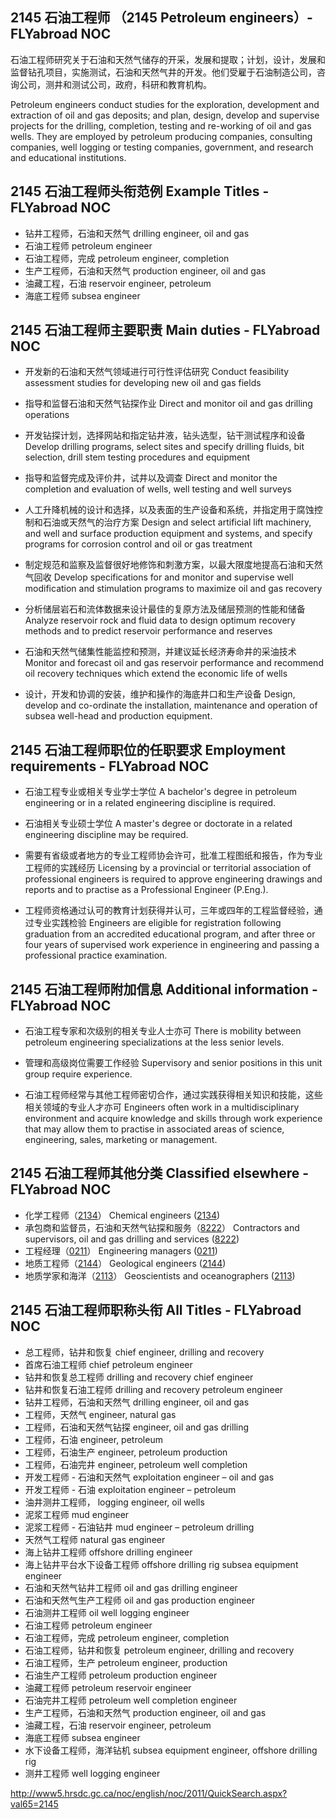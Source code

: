 ## 2145 石油工程师 （2145 Petroleum engineers）- FLYabroad NOC

石油工程师研究关于石油和天然气储存的开采，发展和提取；计划，设计，发展和监督钻孔项目，实施测试，石油和天然气井的开发。他们受雇于石油制造公司，咨询公司，测井和测试公司，政府，科研和教育机构。

Petroleum engineers conduct studies for the exploration, development and extraction of oil and gas deposits; and plan, design, develop and supervise projects for the drilling, completion, testing and re-working of oil and gas wells. They are employed by petroleum producing companies, consulting companies, well logging or testing companies, government, and research and educational institutions.

## 2145 石油工程师头衔范例 Example Titles - FLYabroad NOC

* 钻井工程师，石油和天然气 drilling engineer, oil and gas
* 石油工程师 petroleum engineer
* 石油工程师，完成 petroleum engineer, completion
* 生产工程师，石油和天然气 production engineer, oil and gas
* 油藏工程，石油 reservoir engineer, petroleum
* 海底工程师 subsea engineer

## 2145 石油工程师主要职责 Main duties - FLYabroad NOC

* 开发新的石油和天然气领域进行可行性评估研究
Conduct feasibility assessment studies for developing new oil and gas fields

* 指导和监督石油和天然气钻探作业
Direct and monitor oil and gas drilling operations

* 开发钻探计划，选择网站和指定钻井液，钻头选型，钻干测试程序和设备
Develop drilling programs, select sites and specify drilling fluids, bit selection, drill stem testing procedures and equipment

* 指导和监督完成及评价井，试井以及调查
Direct and monitor the completion and evaluation of wells, well testing and well surveys

* 人工升降机械的设计和选择，以及表面的生产设备和系统，并指定用于腐蚀控制和石油或天然气的治疗方案
Design and select artificial lift machinery, and well and surface production equipment and systems, and specify programs for corrosion control and oil or gas treatment

* 制定规范和监察及监督很好地修饰和刺激方案，以最大限度地提高石油和天然气回收
Develop specifications for and monitor and supervise well modification and stimulation programs to maximize oil and gas recovery

* 分析储层岩石和流体数据来设计最佳的复原方法及储层预测的性能和储备
Analyze reservoir rock and fluid data to design optimum recovery methods and to predict reservoir performance and reserves

* 石油和天然气储集性能监控和预测，并建议延长经济寿命井的采油技术
Monitor and forecast oil and gas reservoir performance and recommend oil recovery techniques which extend the economic life of wells

* 设计，开发和协调的安装，维护和操作的海底井口和生产设备
Design, develop and co-ordinate the installation, maintenance and operation of subsea well-head and production equipment.

## 2145 石油工程师职位的任职要求 Employment requirements - FLYabroad NOC

* 石油工程专业或相关专业学士学位
A bachelor's degree in petroleum engineering or in a related engineering discipline is required.

* 石油相关专业硕士学位
A master's degree or doctorate in a related engineering discipline may be required.

* 需要有省级或者地方的专业工程师协会许可，批准工程图纸和报告，作为专业工程师的实践经历
Licensing by a provincial or territorial association of professional engineers is required to approve engineering drawings and reports and to practise as a Professional Engineer (P.Eng.).

* 工程师资格通过认可的教育计划获得并认可，三年或四年的工程监督经验，通过专业实践检验
Engineers are eligible for registration following graduation from an accredited educational program, and after three or four years of supervised work experience in engineering and passing a professional practice examination.

## 2145 石油工程师附加信息 Additional information - FLYabroad NOC

* 石油工程专家和次级别的相关专业人士亦可
There is mobility between petroleum engineering specializations at the less senior levels.

* 管理和高级岗位需要工作经验
Supervisory and senior positions in this unit group require experience.

* 石油工程师经常与其他工程师密切合作，通过实践获得相关知识和技能，这些相关领域的专业人才亦可
Engineers often work in a multidisciplinary environment and acquire knowledge and skills through work experience that may allow them to practise in associated areas of science, engineering, sales, marketing or management.

## 2145 石油工程师其他分类 Classified elsewhere - FLYabroad NOC

* 化学工程师（[2134](2134)） Chemical engineers ([2134](2134))
* 承包商和监督员，石油和天然气钻探和服务（[8222](8222)） Contractors and supervisors, oil and gas drilling and services ([8222](8222))
* 工程经理（[0211](0211)） Engineering managers ([0211](0211))
* 地质工程师（[2144](2144)） Geological engineers ([2144](2144))
* 地质学家和海洋（[2113](2113)） Geoscientists and oceanographers ([2113](2113))

## 2145 石油工程师职称头衔 All Titles - FLYabroad NOC

* 总工程师，钻井和恢复 chief engineer, drilling and recovery
* 首席石油工程师 chief petroleum engineer
* 钻井和恢复总工程师 drilling and recovery chief engineer
* 钻井和恢复石油工程师 drilling and recovery petroleum engineer
* 钻井工程师，石油和天然气 drilling engineer, oil and gas
* 工程师，天然气 engineer, natural gas
* 工程师，石油和天然气钻探 engineer, oil and gas drilling
* 工程师，石油 engineer, petroleum
* 工程师，石油生产 engineer, petroleum production
* 工程师，石油完井 engineer, petroleum well completion
* 开发工程师 - 石油和天然气 exploitation engineer – oil and gas
* 开发工程师 - 石油 exploitation engineer – petroleum
* 油井测井工程师， logging engineer, oil wells
* 泥浆工程师 mud engineer
* 泥浆工程师 - 石油钻井 mud engineer – petroleum drilling
* 天然气工程师 natural gas engineer
* 海上钻井工程师 offshore drilling engineer
* 海上钻井平台水下设备工程师 offshore drilling rig subsea equipment engineer
* 石油和天然气钻井工程师 oil and gas drilling engineer
* 石油和天然气生产工程师 oil and gas production engineer
* 石油测井工程师 oil well logging engineer
* 石油工程师 petroleum engineer
* 石油工程师，完成 petroleum engineer, completion
* 石油工程师，钻井和恢复 petroleum engineer, drilling and recovery
* 石油工程师，生产 petroleum engineer, production
* 石油生产工程师 petroleum production engineer
* 油藏工程师 petroleum reservoir engineer
* 石油完井工程师 petroleum well completion engineer
* 生产工程师，石油和天然气 production engineer, oil and gas
* 油藏工程，石油 reservoir engineer, petroleum
* 海底工程师 subsea engineer
* 水下设备工程师，海洋钻机 subsea equipment engineer, offshore drilling rig
* 测井工程师 well logging engineer

http://www5.hrsdc.gc.ca/noc/english/noc/2011/QuickSearch.aspx?val65=2145